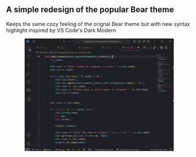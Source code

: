 ## A simple redesign of the popular Bear theme

Keeps the same cozy feeling of the orignal Bear theme but with new syntax highlight inspired by VS Code's Dark Modern

<p align="center">
  <img alt="bear-theme-snap" width="80%" src="https://raw.githubusercontent.com/Clay5701/bear-recolored/refs/heads/master/bear-recolored-snap.png">
</p>